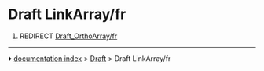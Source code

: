 # Draft LinkArray/fr
1.  REDIRECT [Draft_OrthoArray/fr](Draft_OrthoArray/fr.md)



---
⏵ [documentation index](../README.md) > [Draft](Draft_Workbench.md) > Draft LinkArray/fr
